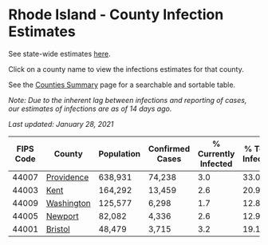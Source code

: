 # Rhode Island - County Infection Estimates

See state-wide estimates [here](/infections/us-ri).

Click on a county name to view the infections estimates for that county.

See the [Counties Summary](/infections/summary-counties) page for a searchable and sortable table.

*Note: Due to the inherent lag between infections and reporting of cases, our estimates of infections are as of 14 days ago.*

*Last updated: January 28, 2021*

|   FIPS Code |                   County |   Population |   Confirmed Cases |   % Currently Infected |   % Total Infected |
|-------------|--------------------------|--------------|-------------------|------------------------|--------------------|
|       44007 | [Providence](providence) |      638,931 |            74,238 |                    3.0 |               33.0 |
|       44003 |             [Kent](kent) |      164,292 |            13,459 |                    2.6 |               20.9 |
|       44009 | [Washington](washington) |      125,577 |             6,298 |                    1.7 |               12.8 |
|       44005 |       [Newport](newport) |       82,082 |             4,336 |                    2.6 |               12.9 |
|       44001 |       [Bristol](bristol) |       48,479 |             3,715 |                    3.2 |               19.1 |